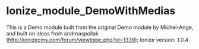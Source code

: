 Ionize_module_DemoWithMedias
============================

This is a Demo module built from the original Demo module by Michel-Ange, and built on ideas from andreaspollak (http://ionizecms.com/forum/viewtopic.php?id=1339); Ionize version: 1.0.4
